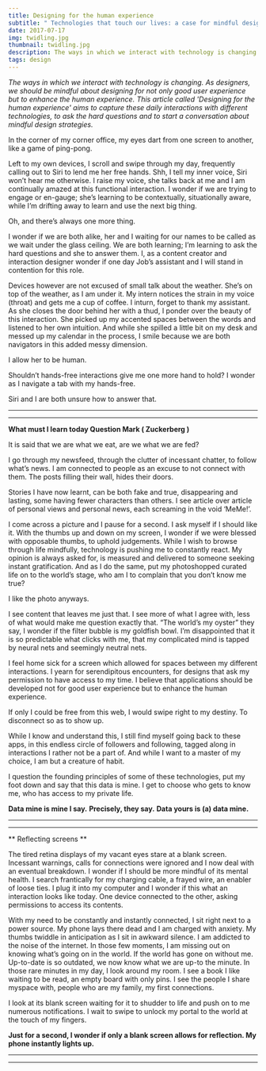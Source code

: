 ```yaml
---
title: Designing for the human experience
subtitle: " Technologies that touch our lives: a case for mindful design strategies"
date: 2017-07-17
img: twidling.jpg
thumbnail: twidling.jpg
description: The ways in which we interact with technology is changing. As designers, we should be mindful about designing for not only good user experience but to enhance the human experience. This article called 'Designing for the human experience' aims to capture these daily interactions with different technologies, to ask the hard questions and to start a conversation about mindful design strategies.
tags: design
---
```

_The ways in which we interact with technology is changing. As designers, we should be mindful about designing for not only good user experience but to enhance the human experience. This article called 'Designing for the human experience' aims to capture these daily interactions with different technologies, to ask the hard questions and to start a conversation about mindful design strategies._


In the corner of my corner office, my eyes dart from one screen to another, like a game of ping-pong.

Left to my own devices, I scroll and swipe through my day, frequently calling out to Siri to lend me her free hands. Shh, I tell my inner voice, Siri won’t hear me otherwise. I raise my voice, she talks back at me and I am continually amazed at this functional interaction. I wonder if we are trying to engage or en-gauge; she’s learning to be contextually, situationally aware, while I’m drifting away to learn and use the next big thing.

Oh, and there’s always one more thing.

I wonder if we are both alike, her and I waiting for our names to be called as we wait under the glass ceiling. We are both learning; I’m learning to ask the hard questions and she to answer them. I, as a content creator and interaction designer wonder if one day Job’s assistant and I will stand in contention for this role.

Devices however are not excused of small talk about the weather. She’s on top of the weather, as I am under it. My intern notices the strain in my voice (throat) and gets me a cup of coffee. I inturn, forget to thank my assistant. As she closes the door behind her with a thud, I ponder over the beauty of this interaction. She picked up my accented spaces between the words and listened to her own intuition. And while she spilled a little bit on my desk and messed up my calendar in the process, I smile because we are both navigators in this added messy dimension.

I allow her to be human.

Shouldn’t hands-free interactions give me one more hand to hold? I wonder as I navigate a tab with my hands-free.

Siri and I are both unsure how to answer that.

----
****

**What must I learn today Question Mark ( Zuckerberg )**

It is said that we are what we eat, are we what we are fed?

I go through my newsfeed, through the clutter of incessant chatter, to follow what’s news. I am connected to people as an excuse to not connect with them. The posts filling their wall, hides their doors.

Stories I have now learnt, can be both fake and true, disappearing and lasting, some having fewer characters than others. I see article over article of personal views and personal news, each screaming in the void ‘MeMe!’.

I come across a picture and I pause for a second. I ask myself if I should like it. With the thumbs up and down on my screen, I wonder if we were blessed with opposable thumbs, to uphold judgements. While I wish to browse through life mindfully, technology is pushing me to constantly react. My opinion is always asked for, is measured and delivered to someone seeking instant gratification. And as I do the same, put my photoshopped curated life on to the world’s stage, who am I to complain that you don’t know me true?

I like the photo anyways.

I see content that leaves me just that. I see more of what I agree with, less of what would make me question exactly that. “The world’s my oyster” they say, I wonder if the filter bubble is my goldfish bowl. I’m disappointed that it is so predictable what clicks with me, that my complicated mind is tapped by neural nets and seemingly neutral nets.

I feel home sick for a screen which allowed for spaces between my different interactions. I yearn for serendipitous encounters, for designs that ask my permission to have access to my time. I believe that applications should be developed not for good user experience but to enhance the human experience.

If only I could be free from this web, I would swipe right to my destiny. To disconnect so as to show up.

While I know and understand this, I still find myself going back to these apps, in this endless circle of followers and following, tagged along in interactions I rather not be a part of. And while I want to a master of my choice, I am but a creature of habit.

I question the founding principles of some of these technologies, put my foot down and say that this data is mine. I get to choose who gets to know me, who has access to my private life.

**Data mine is mine I say.**
**Precisely, they say.**
**Data yours is (a) data mine.**

----
****

** Reflecting screens **

The tired retina displays of my vacant eyes stare at a blank screen. Incessant warnings, calls for connections were ignored and I now deal with an eventual breakdown. I wonder if I should be more mindful of its mental health. I search frantically for my charging cable, a frayed wire, an enabler of loose ties. I plug it into my computer and I wonder if this what an interaction looks like today. One device connected to the other, asking permissions to access its contents.

With my need to be constantly and instantly connected, I sit right next to a power source. My phone lays there dead and I am charged with anxiety. My thumbs twiddle in anticipation as I sit in awkward silence. I am addicted to the noise of the internet. In those few moments, I am missing out on knowing what’s going on in the world. If the world has gone on without me. Up-to-date is so outdated, we now know what we are up-to the minute. In those rare minutes in my day, I look around my room. I see a book I like waiting to be read, an empty board with only pins. I see the people I share myspace with, people who are my family, my first connections.

I look at its blank screen waiting for it to shudder to life and push on to me numerous notifications. I wait to swipe to unlock my portal to the world at the touch of my fingers.

**Just for a second, I wonder if only a blank screen allows for reflection.
My phone instantly lights up.**

----
****
